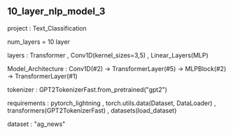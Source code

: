 ## 10_layer_nlp_model_3

project : Text_Classification

num_layers = 10 layer

layers : Transformer , Conv1D(kernel_sizes=3,5) , Linear_Layers(MLP)

Model_Architecture : Conv1D(#2) -> TransformerLayer(#5) -> MLPBlock(#2) -> TransformerLayer(#1)

tokenizer : GPT2TokenizerFast.from_pretrained("gpt2")

requirements : pytorch_lightning , torch.utils.data(Dataset, DataLoader) , transformers(GPT2TokenizerFast) , datasets(load_dataset)

dataset : "ag_news"
